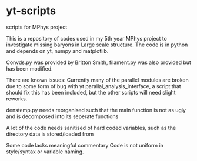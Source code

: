 # yt-scripts
scripts for MPhys project

This is a repository of codes used in my 5th year MPhys project to investigate missing baryons in Large scale structure.
The code is in python and depends on yt, numpy and matplotlib.

Convds.py was provided by Britton Smith, filament.py was also provided but has been modified.

There are known issues:
  Currently many of the parallel modules are broken due to some form of bug with yt parallal_analysis_interface,
  a script that should fix this has been included, but the other scripts will need slight reworks.
  
  denstemp.py needs reorganised such that the main function is not as ugly and is decomposed into its seperate functions
  
  A lot of the code needs sanitised of hard coded variables, such as the directory data is stored/loaded from
  
  Some code lacks meaningful commentary
  Code is not uniform in style/syntax or variable naming.
